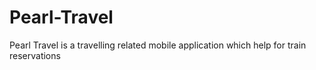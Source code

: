# Pearl-Travel
Pearl Travel is a travelling related mobile application which help for train reservations
